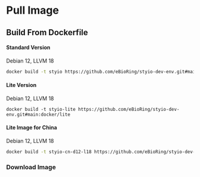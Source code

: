 # Pull Image

## Build From Dockerfile

#### Standard Version

Debian 12, LLVM 18

```bash
docker build -t styio https://github.com/eBioRing/styio-dev-env.git#main:docker/std
```

#### Lite Version

Debian 12, LLVM 18

```
docker build -t styio-lite https://github.com/eBioRing/styio-dev-env.git#main:docker/lite
```

#### Lite Image for China

Debian 12, LLVM 18

```bash
docker build -t styio-cn-d12-l18 https://github.com/eBioRing/styio-dev-env.git#main:docker/cn/debian-12-llvm-18
```

### Download Image


